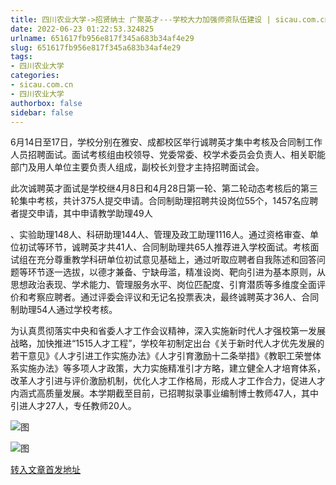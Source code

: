 ```yaml
---
title: 四川农业大学->招贤纳士 广聚英才---学校大力加强师资队伍建设 | sicau.com.cn
date: 2022-06-23 01:22:53.324825
urlname: 651617fb956e817f345a683b34af4e29
slug: 651617fb956e817f345a683b34af4e29
tags: 
- 四川农业大学
categories:
- sicau.com.cn
- 四川农业大学
authorbox: false
sidebar: false
---
```

6月14日至17日，学校分别在雅安、成都校区举行诚聘英才集中考核及合同制工作人员招聘面试。面试考核组由校领导、党委常委、校学术委员会负责人、相关职能部门及用人单位主要负责人组成，副校长刘登才主持招聘面试会。  

此次诚聘英才面试是学校继4月8日和4月28日第一轮、第二轮动态考核后的第三轮集中考核，共计375人提交申请。合同制助理招聘共设岗位55个，1457名应聘者提交申请，其中申请教学助理49人
<!--more-->
、实验助理148人、科研助理144人、管理及政工助理1116人。通过资格审查、单位初试等环节，诚聘英才共41人、合同制助理共65人推荐进入学校面试。考核面试组在充分尊重教学科研单位初试意见基础上，通过听取应聘者自我陈述和回答问题等环节逐一选拔，以德才兼备、宁缺毋滥，精准设岗、靶向引进为基本原则，从思想政治表现、学术能力、管理服务水平、岗位匹配度、引育潜质等多维度全面评价和考察应聘者。通过评委会评议和无记名投票表决，最终诚聘英才36人、合同制助理54人通过学校考核。

为认真贯彻落实中央和省委人才工作会议精神，深入实施新时代人才强校第一发展战略，加快推进“1515人才工程”，学校年初制定出台《关于新时代人才优先发展的若干意见》《人才引进工作实施办法》《人才引育激励十二条举措》《教职工荣誉体系实施办法》等多项人才政策，大力实施精准引才方略，建立健全人才培育体系，改革人才引进与评价激励机制，优化人才工作格局，形成人才工作合力，促进人才内涵式高质量发展。本学期截至目前，已招聘拟录事业编制博士教师47人，其中引进人才27人，专任教师20人。

![图](https://news.sicau.edu.cn/__local/A/AD/62/C22DFA145B88F602AEA6EE066BA_193CD9F8_1A828.png)

![图](https://news.sicau.edu.cn/__local/9/30/77/736679BA51CF1FC657D05DCC134_C7A83688_1A4CC.png)

[转入文章首发地址](https://news.sicau.edu.cn/info/1078/68491.htm)